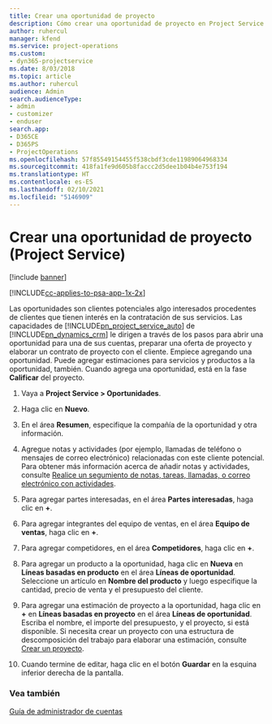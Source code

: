 ```yaml
---
title: Crear una oportunidad de proyecto
description: Cómo crear una oportunidad de proyecto en Project Service
author: ruhercul
manager: kfend
ms.service: project-operations
ms.custom:
- dyn365-projectservice
ms.date: 8/03/2018
ms.topic: article
ms.author: ruhercul
audience: Admin
search.audienceType:
- admin
- customizer
- enduser
search.app:
- D365CE
- D365PS
- ProjectOperations
ms.openlocfilehash: 57f85549154455f538cbdf3cde11989064968334
ms.sourcegitcommit: 418fa1fe9d605b8faccc2d5dee1b04b4e753f194
ms.translationtype: HT
ms.contentlocale: es-ES
ms.lasthandoff: 02/10/2021
ms.locfileid: "5146909"
---
```

# <a name="create-a-project-opportunity-project-service"></a>Crear una oportunidad de proyecto (Project Service)

[!include [banner](../includes/psa-now-project-operations.md)]

[!INCLUDE[cc-applies-to-psa-app-1x-2x](../includes/cc-applies-to-psa-app-1x-2x.md)]

Las oportunidades son clientes potenciales algo interesados procedentes de clientes que tienen interés en la contratación de sus servicios. Las capacidades de [!INCLUDE[pn_project_service_auto](../includes/pn-project-service-auto.md)] de [!INCLUDE[pn_dynamics_crm](../includes/pn-dynamics-crm.md)] le dirigen a través de los pasos para abrir una oportunidad para una de sus cuentas, preparar una oferta de proyecto y elaborar un contrato de proyecto con el cliente. Empiece agregando una oportunidad. Puede agregar estimaciones para servicios y productos a la oportunidad, también. Cuando agrega una oportunidad, está en la fase **Calificar** del proyecto.  
  
1.  Vaya a **Project Service > Oportunidades**.  
  
2.  Haga clic en **Nuevo**.  
  
3.  En el área **Resumen**, especifique la compañía de la oportunidad y otra información.  
  
4.  Agregue notas y actividades (por ejemplo, llamadas de teléfono o mensajes de correo electrónico) relacionadas con este cliente potencial. Para obtener más información acerca de añadir notas y actividades, consulte [Realice un segumiento de notas, tareas, llamadas, o correo electrónico con actividades](https://docs.microsoft.com/dynamics365/customerengagement/on-premises/basics/work-with-activities).  
  
5.  Para agregar partes interesadas, en el área **Partes interesadas**, haga clic en **+**.  
  
6.  Para agregar integrantes del equipo de ventas, en el área **Equipo de ventas**, haga clic en **+**.  
  
7.  Para agregar competidores, en el área **Competidores**, haga clic en **+**.  
  
8.  Para agregar un producto a la oportunidad, haga clic en **Nueva** en **Líneas basadas en producto** en el área **Líneas de oportunidad**. Seleccione un artículo en **Nombre del producto** y luego especifique la cantidad, precio de venta y el presupuesto del cliente.  
  
9. Para agregar una estimación de proyecto a la oportunidad, haga clic en **+** en **Líneas basadas en proyecto** en el área **Líneas de oportunidad**. Escriba el nombre, el importe del presupuesto, y el proyecto, si está disponible. Si necesita crear un proyecto con una estructura de descomposición del trabajo para elaborar una estimación, consulte [Crear un proyecto](../psa/create-project.md).  
  
10. Cuando termine de editar, haga clic en el botón **Guardar** en la esquina inferior derecha de la pantalla.  
  
### <a name="see-also"></a>Vea también  
 [Guía de administrador de cuentas](../psa/account-manager-guide.md)
